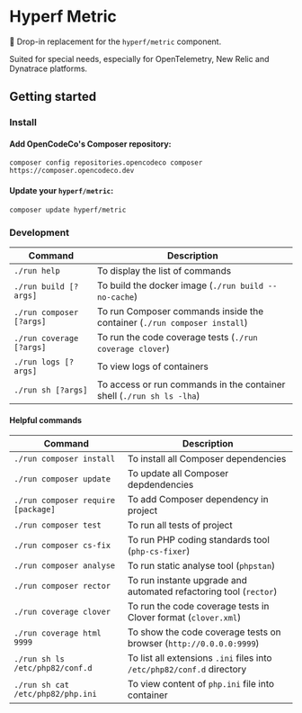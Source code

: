 # Hyperf Metric

🔭 Drop-in replacement for the `hyperf/metric` component.

Suited for special needs, especially for OpenTelemetry, New Relic and Dynatrace platforms.

## Getting started

### Install

#### Add OpenCodeCo's Composer repository:
```shell
composer config repositories.opencodeco composer https://composer.opencodeco.dev
```

#### Update your `hyperf/metric`:
```shell
composer update hyperf/metric
```

### Development
| Command                   | Description                                                              |
|---------------------------|--------------------------------------------------------------------------|
| `./run help`              | To display the list of commands                                          |
| `./run build [?args]`     | To build the docker image (`./run build --no-cache`)                     |
| `./run composer [?args]`  | To run Composer commands inside the container (`./run composer install`) |
| `./run coverage [?args]`  | To run the code coverage tests (`./run coverage clover`)                 |
| `./run logs [?args]`      | To view logs of containers                                               |
| `./run sh [?args]`        | To access or run commands in the container shell (`./run sh ls -lha`)    |

#### Helpful commands
| Command                             | Description                                                           |
|-------------------------------------|-----------------------------------------------------------------------|
| `./run composer install`            | To install all Composer dependencies                                  |
| `./run composer update`             | To update all Composer depdendencies                                  |
| `./run composer require [package]`  | To add Composer dependency in project                                 |
| `./run composer test`               | To run all tests of project                                           |
| `./run composer cs-fix`              | To run PHP coding standards tool (`php-cs-fixer`)                      |
| `./run composer analyse`            | To run static analyse tool (`phpstan`)                                |
| `./run composer rector`             | To run instante upgrade and automated refactoring tool (`rector`)     |
| `./run coverage clover`             | To run the code coverage tests in Clover format (`clover.xml`)        |
| `./run coverage html 9999`          | To show the code coverage tests on browser (`http://0.0.0.0:9999`)    |
| `./run sh ls /etc/php82/conf.d`     | To list all extensions `.ini` files into `/etc/php82/conf.d` directory |
| `./run sh cat /etc/php82/php.ini`   | To view content of `php.ini` file into container                       |
